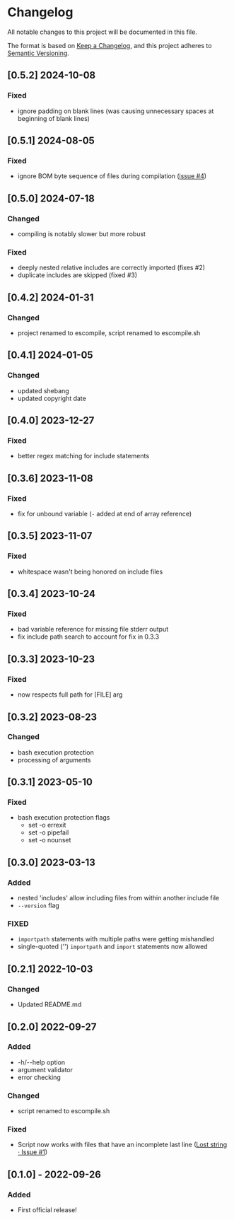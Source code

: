 # Changelog
All notable changes to this project will be documented in this file.

The format is based on [Keep a Changelog](https://keepachangelog.com/en/1.0.0/),
and this project adheres to [Semantic Versioning](https://semver.org/spec/v2.0.0.html).

## [0.5.2] 2024-10-08

### Fixed

- ignore padding on blank lines (was causing unnecessary spaces at beginning of blank lines)

## [0.5.1] 2024-08-05

### Fixed

- ignore BOM byte sequence of files during compilation ([issue #4](https://github.com/joshbduncan/escompile/issues/4))

## [0.5.0] 2024-07-18

### Changed

- compiling is notably slower but more robust

### Fixed

- deeply nested relative includes are correctly imported (fixes #2)
- duplicate includes are skipped (fixed #3)

## [0.4.2] 2024-01-31

### Changed

- project renamed to escompile, script renamed to escompile.sh

## [0.4.1] 2024-01-05

### Changed

- updated shebang
- updated copyright date

## [0.4.0] 2023-12-27

### Fixed

- better regex matching for include statements

## [0.3.6] 2023-11-08

### Fixed

- fix for unbound variable (`-` added at end of array reference)

## [0.3.5] 2023-11-07

### Fixed

- whitespace wasn't being honored on include files

## [0.3.4] 2023-10-24

### Fixed

- bad variable reference for missing file stderr output
- fix include path search to account for fix in 0.3.3

## [0.3.3] 2023-10-23

### Fixed

- now respects full path for [FILE] arg

## [0.3.2] 2023-08-23

### Changed

- bash execution protection
- processing of arguments

## [0.3.1] 2023-05-10

### Fixed

- bash execution protection flags
    - set -o errexit
    - set -o pipefail
    - set -o nounset

## [0.3.0] 2023-03-13

### Added

- nested 'includes' allow including files from within another include file
- `--version` flag

### FIXED

- `importpath` statements with multiple paths were getting mishandled
- single-quoted ('') `importpath` and `import` statements now allowed

## [0.2.1] 2022-10-03

### Changed

- Updated README.md

## [0.2.0] 2022-09-27

### Added

- -h/--help option
- argument validator
- error checking

### Changed

- script renamed to escompile.sh

### Fixed

- Script now works with files that have an incomplete last line ([Lost string · Issue #1](https://github.com/joshbduncan/escompile/issues/1))

## [0.1.0] - 2022-09-26

### Added

- First official release!
